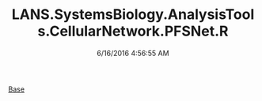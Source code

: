 ﻿---
title: LANS.SystemsBiology.AnalysisTools.CellularNetwork.PFSNet.R
date: 6/16/2016 4:56:55 AM
---

[Base](T-LANS.SystemsBiology.AnalysisTools.CellularNetwork.PFSNet.R.Base.html)
